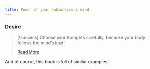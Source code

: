 ```yaml
---
title: Power of your subconscious mind
---
```


### Desire
> [!success] Choose your thoughts carefully, because your body follows the mind’s lead!
>
> [Read More](https://medium.com/@stacey_59725/mind-over-milkshakes-the-power-of-perception-f46eb209eb15)

And of course, this book is full of similar examples!